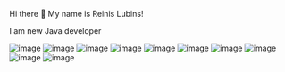 Hi there 👋 My name is Reinis Lubins!

I am new Java developer

![image](https://user-images.githubusercontent.com/98021097/165129457-fbb59921-d1c0-43a2-85f6-66b4f2c2fe24.png)
![image](https://user-images.githubusercontent.com/98021097/165130352-70940ba1-1673-4e60-97ba-a45498dd41fc.png)
![image](https://user-images.githubusercontent.com/98021097/165131080-eb841a43-7902-48f9-a454-06c1f13e13c3.png)
![image](https://user-images.githubusercontent.com/98021097/165131134-b83b19c4-42f7-4f00-8bf5-07f3b4b87c92.png)
![image](https://user-images.githubusercontent.com/98021097/165131291-5f880e93-530c-4849-b0ee-028f5313442f.png)
![image](https://user-images.githubusercontent.com/98021097/165131536-874459c2-4bc3-48b3-9f14-65c0c6e92063.png)
![image](https://user-images.githubusercontent.com/98021097/165131594-eb5560fc-6c8b-40af-bd80-c10af957ac45.png)
![image](https://user-images.githubusercontent.com/98021097/165131737-5f071f06-358c-446a-a543-c294bdd897a9.png)
![image](https://user-images.githubusercontent.com/98021097/165131646-836a6bfd-3765-4e0a-87ce-f80247c08330.png)
![image](https://user-images.githubusercontent.com/98021097/165131847-71574b23-d4fa-4e1c-af37-87117247d15c.png)





